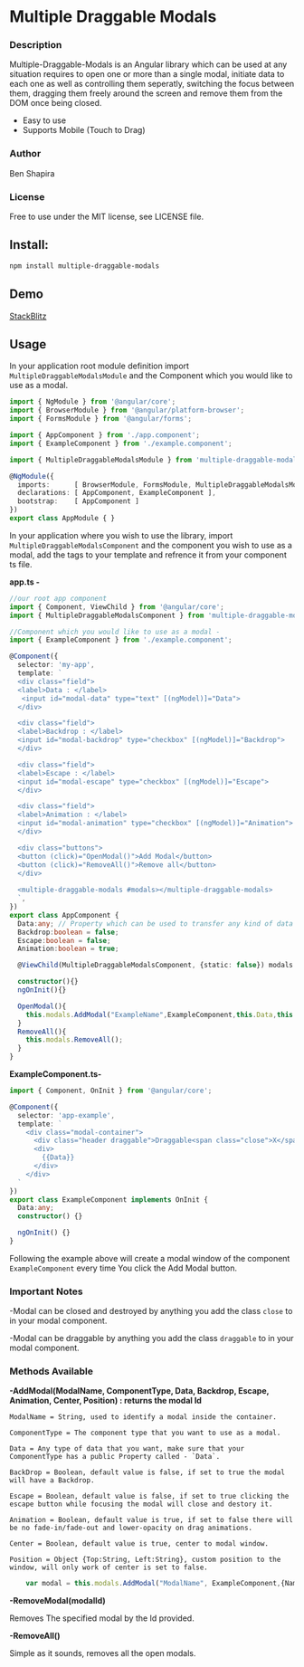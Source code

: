 # Multiple Draggable Modals

### Description
Multiple-Draggable-Modals is an Angular library which can be used at any situation requires to open one or more than a single modal, initiate data to each one as well as controlling them seperatly, switching the focus between them, dragging them freely around the screen and remove them from the DOM once being closed.

  - Easy to use
  - Supports Mobile (Touch to Drag)


### Author
Ben Shapira

### License
Free to use under the MIT license, see LICENSE file.

## Install:
```bash
npm install multiple-draggable-modals
```

## Demo
[StackBlitz](https://stackblitz.com/edit/angular-ivy-bhhabh?)

## Usage
In your application root module definition import `MultipleDraggableModalsModule` and the Component which you would like to use as a modal.

```typescript
import { NgModule } from '@angular/core';
import { BrowserModule } from '@angular/platform-browser';
import { FormsModule } from '@angular/forms';

import { AppComponent } from './app.component';
import { ExampleComponent } from './example.component';

import { MultipleDraggableModalsModule } from 'multiple-draggable-modals';

@NgModule({
  imports:      [ BrowserModule, FormsModule, MultipleDraggableModalsModule ],
  declarations: [ AppComponent, ExampleComponent ],
  bootstrap:    [ AppComponent ]
})
export class AppModule { }
```

In your application where you wish to use the library, import `MultipleDraggableModalsComponent` and the component you wish to use as a modal, add the tags to your template and refrence it from your component ts file.

**app.ts -**
```typescript
//our root app component
import { Component, ViewChild } from '@angular/core';
import { MultipleDraggableModalsComponent } from 'multiple-draggable-modals';

//Component which you would like to use as a modal - 
import { ExampleComponent } from './example.component';

@Component({
  selector: 'my-app',
  template: `
  <div class="field">
  <label>Data : </label>
   <input id="modal-data" type="text" [(ngModel)]="Data">
  </div>

  <div class="field">
  <label>Backdrop : </label> 
  <input id="modal-backdrop" type="checkbox" [(ngModel)]="Backdrop">
  </div>

  <div class="field">
  <label>Escape : </label> 
  <input id="modal-escape" type="checkbox" [(ngModel)]="Escape">
  </div>

  <div class="field">
  <label>Animation : </label> 
  <input id="modal-animation" type="checkbox" [(ngModel)]="Animation">
  </div>

  <div class="buttons">
  <button (click)="OpenModal()">Add Modal</button>
  <button (click)="RemoveAll()">Remove all</button>
  </div>
  
  <multiple-draggable-modals #modals></multiple-draggable-modals>
  `,
})
export class AppComponent {
  Data:any; // Property which can be used to transfer any kind of data to the modal.
  Backdrop:boolean = false;
  Escape:boolean = false;
  Animation:boolean = true;

  @ViewChild(MultipleDraggableModalsComponent, {static: false}) modals: MultipleDraggableModalsComponent; // <--

  constructor(){}
  ngOnInit(){}

  OpenModal(){
    this.modals.AddModal("ExampleName",ExampleComponent,this.Data,this.Backdrop,this.Escape,this.Animation);
  }
  RemoveAll(){
    this.modals.RemoveAll();
  }
}

```

**ExampleComponent.ts-**

```typescript
import { Component, OnInit } from '@angular/core';

@Component({
  selector: 'app-example',
  template: `
    <div class="modal-container">
      <div class="header draggable">Draggable<span class="close">X</span></div>
      <div>
        {{Data}}
      </div>
    </div>
  `
})
export class ExampleComponent implements OnInit {
  Data:any;
  constructor() {}

  ngOnInit() {}
}
```


Following the example above will create a modal window of the component `ExampleComponent` every time You click the Add Modal button.

### Important Notes


 -Modal can be closed and destroyed by anything you add the class `close` to in your modal component.

 -Modal can be draggable by anything you add the class `draggable` to in your modal component.
  
### Methods Available


 **-AddModal(ModalName, ComponentType, Data, Backdrop, Escape, Animation, Center, Position) : returns the modal Id**

    ModalName = String, used to identify a modal inside the container.

    ComponentType = The component type that you want to use as a modal.

    Data = Any type of data that you want, make sure that your ComponentType has a public Property called - `Data`.

    BackDrop = Boolean, default value is false, if set to true the modal will have a Backdrop.

    Escape = Boolean, default value is false, if set to true clicking the escape button while focusing the modal will close and destory it.

    Animation = Boolean, default value is true, if set to false there will be no fade-in/fade-out and lower-opacity on drag animations.

    Center = Boolean, default value is true, center to modal window.

    Position = Object {Top:String, Left:String}, custom position to the window, will only work of center is set to false.

```typescript
    var modal = this.modals.AddModal("ModalName", ExampleComponent,{Name:'MyName', ArrayOfData:[1,2,3,4]},false,true,true,true, {Top:"30%",Left:"17%"});
```

 **-RemoveModal(modalId)**

   Removes The specified modal by the Id provided.

 **-RemoveAll()**

   Simple as it sounds, removes all the open modals.
   




